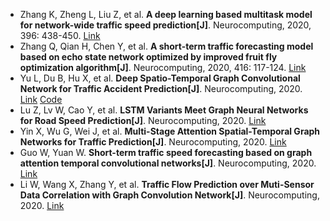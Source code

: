* Zhang K, Zheng L, Liu Z, et al. <b>A deep learning based multitask model for network-wide traffic speed prediction[J]</b>. Neurocomputing, 2020, 396: 438-450. [Link](https://www.sciencedirect.com/science/article/pii/S0925231219304527)
* Zhang Q, Qian H, Chen Y, et al. <b>A short-term traffic forecasting model based on echo state network optimized by improved fruit fly optimization algorithm[J]</b>. Neurocomputing, 2020, 416: 117-124. [Link](https://www.sciencedirect.com/science/article/pii/S0925231219308732)
* Yu L, Du B, Hu X, et al. <b>Deep Spatio-Temporal Graph Convolutional Network for Traffic Accident Prediction[J]</b>. Neurocomputing, 2020. [Link](https://www.sciencedirect.com/science/article/pii/S092523122031451X) [Code](https://github.com/yule-BUAA/DSTGCN)
* Lu Z, Lv W, Cao Y, et al. <b>LSTM Variants Meet Graph Neural Networks for Road Speed Prediction[J]</b>. Neurocomputing, 2020. [Link](https://www.sciencedirect.com/science/article/pii/S0925231220303775)
* Yin X, Wu G, Wei J, et al. <b>Multi-Stage Attention Spatial-Temporal Graph Networks for Traffic Prediction[J]</b>. Neurocomputing, 2020. [Link](https://www.sciencedirect.com/science/article/pii/S0925231220318312)
* Guo W, Yuan W. <b>Short-term traffic speed forecasting based on graph attention temporal convolutional networks[J]</b>. Neurocomputing, 2020. [Link](https://www.sciencedirect.com/science/article/abs/pii/S0925231220309504)
* Li W, Wang X, Zhang Y, et al. <b>Traffic Flow Prediction over Muti-Sensor Data Correlation with Graph Convolution Network[J]</b>. Neurocomputing, 2020. [Link](https://www.sciencedirect.com/science/article/pii/S0925231220318191)

